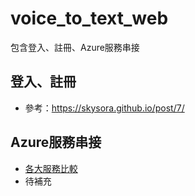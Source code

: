# voice_to_text_web
包含登入、註冊、Azure服務串接

## 登入、註冊

- 參考：https://skysora.github.io/post/7/


## Azure服務串接

- [各大服務比較](https://skysora.github.io/post/3/)
- 待補充

